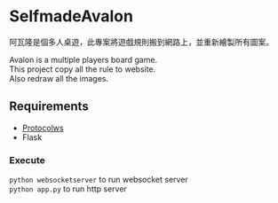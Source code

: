# SelfmadeAvalon
阿瓦隆是個多人桌遊，此專案將遊戲規則搬到網路上，並重新繪製所有圖案。

Avalon is a multiple players board game. <br>
This project copy all the rule to website. <br>
Also redraw all the images.

## Requirements
- [Protocolws](https://github.com/panmpan17/ProtocolWebsocket)
- Flask

### Execute
`python websocketserver` to run websocket server <br>
`python app.py` to run http server
